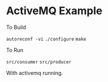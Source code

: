 ActiveMQ Example
================

To Build

`autoreconf -vi`
`./configure`
`make`

To Run

`src/consumer`
`src/producer`

With activemq running.



